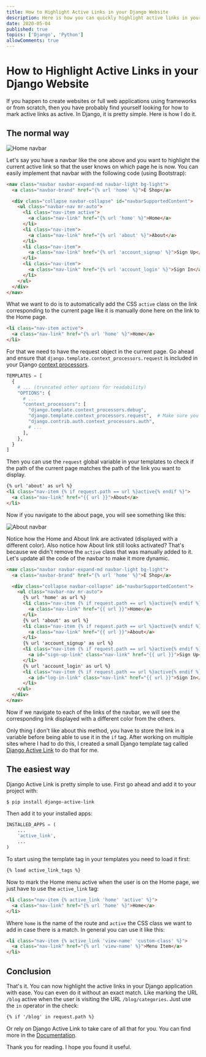 ```yaml
---
title: How to Highlight Active Links in your Django Website
description: Here is how you can quickly highlight active links in your Django powered website.
date: 2020-05-04
published: true
topics: ['Django', 'Python']
allowComments: true
---
```


# How to Highlight Active Links in your Django Website

If you happen to create websites or full web applications using frameworks or from scratch, then you have probably find yourself looking for how to mark active links as active. In Django, it is pretty simple. Here is how I do it.

## The normal way

![Home navbar](/assets/images/posts/screenshots/home-navbar.png)

Let's say you have a navbar like the one above and you want to highlight the current active link so that the user knows on which page he is now. You can easily implement that navbar with the following code (using Bootstrap):

```html
<nav class="navbar navbar-expand-md navbar-light bg-light">
  <a class="navbar-brand" href="{% url 'home' %}">E Shop</a>

  <div class="collapse navbar-collapse" id="navbarSupportedContent">
    <ul class="navbar-nav mr-auto">
      <li class="nav-item active">
        <a class="nav-link" href="{% url 'home' %}">Home</a>
      </li>
      <li class="nav-item">
        <a class="nav-link" href="{% url 'about' %}">About</a>
      </li>
      <li class="nav-item">
        <a class="nav-link" href="{% url 'account_signup' %}">Sign Up</a>
      </li>
      <li class="nav-item">
        <a class="nav-link" href="{% url 'account_login' %}">Sign In</a>
      </li>
    </ul>
  </div>
</nav>
```

What we want to do is to automatically add the CSS `active` class on the link corresponding to the current page like it is manually done here on the link to the Home page.

```html
<li class="nav-item active">
  <a class="nav-link" href="{% url 'home' %}">Home</a>
</li>
```

For that we need to have the request object in the current page. Go ahead and ensure that `django.template.context_processors.request` is included in your Django [context processors](https://docs.djangoproject.com/en/dev/ref/settings/#template-context-processors).

```python
TEMPLATES = [
  {
    # ... (truncated other options for readability)
    "OPTIONS": {
      # ...
      "context_processors": [
        "django.template.context_processors.debug",
        "django.template.context_processors.request",  # Make sure you have this line
        "django.contrib.auth.context_processors.auth",
        # ...
      ],
    },
  }
]
```

Then you can use the `request` global variable in your templates to check if the path of the current page matches the path of the link you want to display.

```html
{% url 'about' as url %}
<li class="nav-item {% if request.path == url %}active{% endif %}">
  <a class="nav-link" href="{{ url }}">About</a>
</li>
```

Now if you navigate to the about page, you will see something like this:

![About navbar](/assets/images/posts/screenshots/about-navbar.png)

Notice how the Home and About link are activated (displayed with a different color). Also notice how About link still looks activated? That's because we didn't remove the `active` class that was manually added to it. Let's update all the code of the navbar to make it more dynamic.

```html
<nav class="navbar navbar-expand-md navbar-light bg-light">
  <a class="navbar-brand" href="{% url 'home' %}">E Shop</a>

  <div class="collapse navbar-collapse" id="navbarSupportedContent">
    <ul class="navbar-nav mr-auto">
      {% url 'home' as url %}
      <li class="nav-item {% if request.path == url %}active{% endif %}">
        <a class="nav-link" href="{{ url }}">Home</a>
      </li>
      {% url 'about' as url %}
      <li class="nav-item {% if request.path == url %}active{% endif %}">
        <a class="nav-link" href="{{ url }}">About</a>
      </li>
      {% url 'account_signup' as url %}
      <li class="nav-item {% if request.path == url %}active{% endif %}">
        <a id="sign-up-link" class="nav-link" href="{{ url }}">Sign Up</a>
      </li>
      {% url 'account_login' as url %}
      <li class="nav-item {% if request.path == url %}active{% endif %}">
        <a id="log-in-link" class="nav-link" href="{{ url }}">Sign In</a>
      </li>
    </ul>
  </div>
</nav>
```

Now if we navigate to each of the links of the navbar, we will see the corresponding link displayed with a different color from the others.

Only thing I don't like about this method, you have to store the link in a variable before being able to use it in the `if` tag. After working on multiple sites where I had to do this, I created a small Django template tag called [Django Active Link](https://github.com/valerymelou/django-active-link) to do that for me.

## The easiest way

Django Active Link is pretty simple to use. First go ahead and add it to your project with:

```
$ pip install django-active-link
```

Then add it to your installed apps:

```python
INSTALLED_APPS = (
    ...
    'active_link',
    ...
)
```

To start using the template tag in your templates you need to load it first:

```html
{% load active_link_tags %}
```

Now to mark the Home menu active when the user is on the Home page, we just have to use the `active_link` tag:

```html
<li class="nav-item {% active_link 'home' 'active' %}">
  <a class="nav-link" href="{% url 'home' %}">Home</a>
</li>
```

Where `home` is the name of the route and `active` the CSS class we want to add in case there is a match. In general you can use it like this:

```html
<li class="nav-item {% active_link 'view-name' 'custom-class' %}">
  <a class="nav-link" href="{% url 'view-name' %}">Menu Item</a>
</li>
```

##  Conclusion

That's it. You can now highlight the active links in your Django application with ease. You can even do it without an exact match. Like marking the URL `/blog` active when the user is visiting the URL `/blog/categories`. Just use the `in` operator in the check:

```html
{% if '/blog' in request.path %}
```

Or rely on Django Active Link to take care of all that for you. You can find more in the [Documentation](https://django-active-link.readthedocs.io/).

Thank you for reading. I hope you found it useful.
